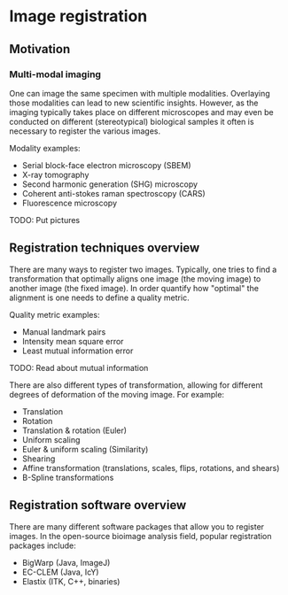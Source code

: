 # Image registration

## Motivation

### Multi-modal imaging

One can image the same specimen with multiple modalities. Overlaying those modalities can lead to new scientific insights. However, as the imaging typically takes place on different microscopes and may even be conducted on different (stereotypical) biological samples it often is necessary to register the various images.

Modality examples:
- Serial block-face electron microscopy (SBEM)
- X-ray tomography
- Second harmonic generation (SHG) microscopy
- Coherent anti-stokes raman spectroscopy (CARS)
- Fluorescence microscopy

TODO: Put pictures

## Registration techniques overview

There are many ways to register two images. Typically, one tries to find a transformation that optimally aligns one image (the moving image) to another image (the fixed image). In order quantify how "optimal" the alignment is one needs to define a quality metric.

Quality metric examples:
- Manual landmark pairs
- Intensity mean square error
- Least mutual information error

TODO: Read about mutual information

There are also different types of transformation, allowing for different degrees of deformation of the moving image. 
For example:
- Translation
- Rotation
- Translation & rotation (Euler)
- Uniform scaling
- Euler & uniform scaling (Similarity)
- Shearing
- Affine transformation (translations, scales, flips, rotations, and shears)
- B-Spline transformations

## Registration software overview

There are many different software packages that allow you to register images.
In the open-source bioimage analysis field, popular registration packages include:
- BigWarp (Java, ImageJ)
- EC-CLEM (Java, IcY)
- Elastix (ITK, C++, binaries)


